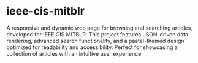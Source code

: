 # ieee-cis-mitblr
A responsive and dynamic web page for browsing and searching articles, developed for IEEE CIS MITBLR. This project features JSON-driven data rendering, advanced search functionality, and a pastel-themed design optimized for readability and accessibility. Perfect for showcasing a collection of articles with an intuitive user experience

